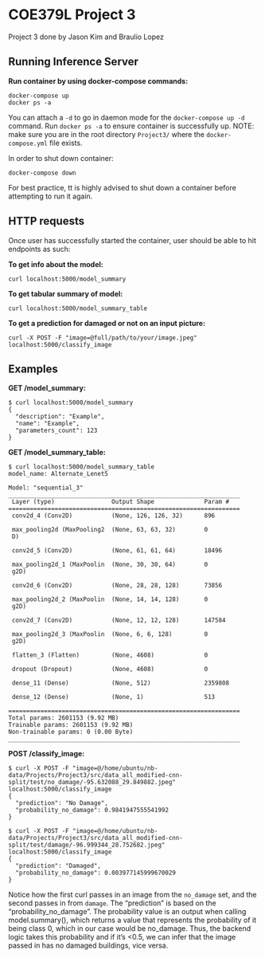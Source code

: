 # COE379L Project 3

Project 3 done by Jason Kim and Braulio Lopez

## Running Inference Server
__Run container by using docker-compose commands:__  
```
docker-compose up
docker ps -a
```
You can attach a `-d` to go in daemon mode for the `docker-compose up -d` command. Run `docker ps -a` to ensure container is successfully up.
NOTE: make sure you are in the root directory `Project3/` where the `docker-compose.yml` file exists.

In order to shut down container: 
```
docker-compose down
```
For best practice, tt is highly advised to shut down a container before attempting to run it again. 

## HTTP requests
Once user has successfully started the container, user should be able to hit endpoints as such:

__To get info about the model:__ 
```
curl localhost:5000/model_summary
```

__To get tabular summary of model:__ 
```
curl localhost:5000/model_summary_table
```

__To get a prediction for damaged or not on an input picture:__ 
```
curl -X POST -F "image=@full/path/to/your/image.jpeg" localhost:5000/classify_image
```

## Examples
__GET /model_summary:__
```
$ curl localhost:5000/model_summary
{
  "description": "Example",
  "name": "Example",
  "parameters_count": 123
}
```

__GET /model_summary_table:__
```
$ curl localhost:5000/model_summary_table
model_name: Alternate_Lenet5

Model: "sequential_3"
_________________________________________________________________
 Layer (type)                Output Shape              Param #
=================================================================
 conv2d_4 (Conv2D)           (None, 126, 126, 32)      896

 max_pooling2d (MaxPooling2  (None, 63, 63, 32)        0
 D)

 conv2d_5 (Conv2D)           (None, 61, 61, 64)        18496

 max_pooling2d_1 (MaxPoolin  (None, 30, 30, 64)        0
 g2D)

 conv2d_6 (Conv2D)           (None, 28, 28, 128)       73856

 max_pooling2d_2 (MaxPoolin  (None, 14, 14, 128)       0
 g2D)

 conv2d_7 (Conv2D)           (None, 12, 12, 128)       147584

 max_pooling2d_3 (MaxPoolin  (None, 6, 6, 128)         0
 g2D)

 flatten_3 (Flatten)         (None, 4608)              0

 dropout (Dropout)           (None, 4608)              0

 dense_11 (Dense)            (None, 512)               2359808

 dense_12 (Dense)            (None, 1)                 513

=================================================================
Total params: 2601153 (9.92 MB)
Trainable params: 2601153 (9.92 MB)
Non-trainable params: 0 (0.00 Byte)
_________________________________________________________________
```

__POST /classify_image:__
```
$ curl -X POST -F "image=@/home/ubuntu/nb-data/Projects/Project3/src/data_all_modified-cnn-split/test/no_damage/-95.632088_29.849882.jpeg" localhost:5000/classify_image
{
  "prediction": "No Damage",
  "probability_no_damage": 0.9841947555541992
}

$ curl -X POST -F "image=@/home/ubuntu/nb-data/Projects/Project3/src/data_all_modified-cnn-split/test/damage/-96.999344_28.752682.jpeg" localhost:5000/classify_image
{
  "prediction": "Damaged",
  "probability_no_damage": 0.003977145999670029
}
```
Notice how the first curl passes in an image from the `no_damage` set, and the second passes in from `damage`. The “prediction” is based on the “probability_no_damage”. The probability value is an output when calling model.summary(), which returns a value that represents the probability of it being class 0, which in our case would be no_damage. Thus, the backend logic takes this probability and if it’s <0.5, we can infer that the image passed in has no damaged buildings, vice versa.
